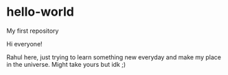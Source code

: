 # hello-world
My first repository

Hi everyone!

Rahul here, just trying to learn something new everyday and make my place in the universe.
Might take yours but idk ;)
